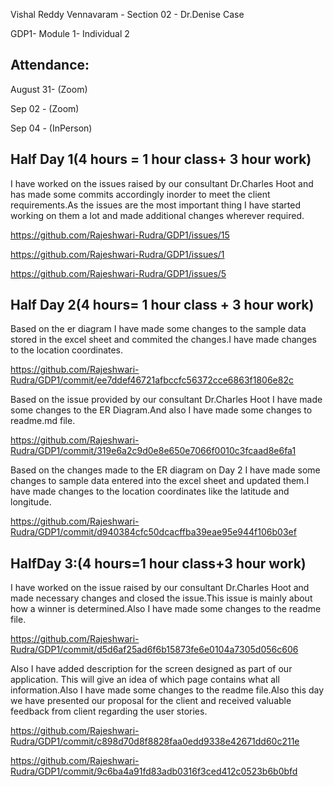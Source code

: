 Vishal Reddy Vennavaram - Section 02 - Dr.Denise Case

GDP1- Module 1- Individual 2
## Attendance:
 August 31- (Zoom)
 
 Sep 02 - (Zoom)
 
 Sep 04 - (InPerson)
 
## Half Day 1(4 hours = 1 hour class+ 3 hour work)
   I have worked on the issues raised by our consultant Dr.Charles Hoot and has made some commits accordingly inorder to meet the client requirements.As the issues are the most important thing I have started working on them a lot and made additional changes wherever required.
     
https://github.com/Rajeshwari-Rudra/GDP1/issues/15
     
https://github.com/Rajeshwari-Rudra/GDP1/issues/1
    
https://github.com/Rajeshwari-Rudra/GDP1/issues/5
   
## Half Day 2(4 hours= 1 hour class + 3 hour work)
   
   Based on the er diagram I have made some changes to the sample data stored in the excel sheet and commited the changes.I have made changes to the location coordinates.
   
   https://github.com/Rajeshwari-Rudra/GDP1/commit/ee7ddef46721afbccfc56372cce6863f1806e82c
   
   Based on the issue provided by our consultant Dr.Charles Hoot I have made some changes to the ER Diagram.And also I have made some changes to readme.md file.
   
   https://github.com/Rajeshwari-Rudra/GDP1/commit/319e6a2c9d0e8e650e7066f0010c3fcaad8e6fa1
   
   Based on the changes made to the ER diagram on Day 2 I have made some changes to sample data entered into the excel sheet and updated them.I have made changes to the location coordinates like the latitude and longitude.
   
   https://github.com/Rajeshwari-Rudra/GDP1/commit/d940384cfc50dcacffba39eae95e944f106b03ef
   
 ## HalfDay 3:(4 hours=1 hour class+3 hour work)
    
  I have worked on the issue raised by our consultant Dr.Charles Hoot and made necessary changes and closed the issue.This issue is mainly about how a winner is determined.Also I have made some changes to the readme file.
    
   https://github.com/Rajeshwari-Rudra/GDP1/commit/d5d6af25ad6f6b15873fe6e0104a7305d056c606
    
  Also I have added description for the screen designed as part of our application. This will give an idea of which page contains what all information.Also I have made some changes to the readme file.Also this day we have presented our proposal for the client and received valuable feedback from client regarding the user stories.
    
   https://github.com/Rajeshwari-Rudra/GDP1/commit/c898d70d8f8828faa0edd9338e42671dd60c211e
   
   https://github.com/Rajeshwari-Rudra/GDP1/commit/9c6ba4a91fd83adb0316f3ced412c0523b6b0bfd
   
    
    
    
